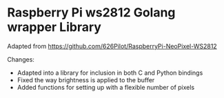 Raspberry Pi ws2812 Golang wrapper Library
==================================

Adapted from https://github.com/626Pilot/RaspberryPi-NeoPixel-WS2812

Changes:
* Adapted into a library for inclusion in both C and Python bindings
* Fixed the way brightness is applied to the buffer
* Added functions for setting up with a flexible number of pixels
